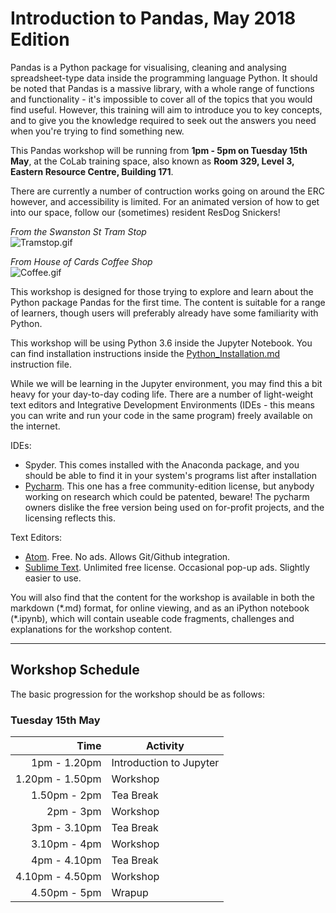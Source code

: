 # Introduction to Pandas, May 2018 Edition

Pandas is a Python package for visualising, cleaning and analysing spreadsheet-type data inside the programming language Python. It should be noted that Pandas is a massive library, with a whole range of functions and functionality - it's impossible to cover all of the topics that you would find useful. However, this training will aim to introduce you to key concepts, and to give you the knowledge required to seek out the answers you need when you're trying to find something new.  

This Pandas workshop will be running from **1pm - 5pm on Tuesday 15th May**, at the CoLab training space, also known as __Room 329, Level 3, Eastern Resource Centre, Building 171__. 

There are currently a number of contruction works going on around the ERC however, and accessibility is limited. For an animated version of how to get into our space, follow our (sometimes) resident ResDog Snickers!

*From the Swanston St Tram Stop*  
![Tramstop.gif](https://github.com/resbaz/Pandas_May2018/blob/master/Swanston%20tram%20to%20colab.gif)

*From House of Cards Coffee Shop*  
![Coffee.gif](https://github.com/resbaz/Pandas_May2018/blob/master/House%20of%20Cards%20to%20Colab.gif)


This workshop is designed for those trying to explore and learn about the Python package Pandas for the first time. The content is suitable for a range of learners, though users will preferably already have some familiarity with Python. 

This workshop will be using Python 3.6 inside the Jupyter Notebook. You can find installation instructions inside the 
[Python_Installation.md](https://github.com/resbaz/Sept2017_PandasWorkshop/blob/master/Python_installation.md)
instruction file. 

While we will be learning in the Jupyter environment, you may find this a bit heavy for your day-to-day coding life. 
There are a number of light-weight text editors and Integrative Development Environments (IDEs - this means you can write and 
run your code in the same program) freely available on the internet.

IDEs:
- Spyder. This comes installed with the Anaconda package, and you should be able to find it in your system's programs list after installation
- [Pycharm](https://www.jetbrains.com/pycharm/). This one has a free community-edition license, but anybody working on research which could be patented, beware! The pycharm owners dislike the free version being used on for-profit projects, and the licensing reflects this.

Text Editors:
- [Atom](https://atom.io/). Free. No ads. Allows Git/Github integration.
- [Sublime Text](https://www.sublimetext.com/). Unlimited free license. Occasional pop-up ads. Slightly easier to use.

You will also find that the content for the workshop is available in both the markdown (\*.md) format, for online viewing, and as an iPython notebook (\*.ipynb), which will contain useable code fragments, challenges and explanations for the workshop content.

---

## Workshop Schedule

The basic progression for the workshop should be as follows:

### Tuesday 15th May

|Time| Activity|
|---:|---|
|1pm - 1.20pm|Introduction to Jupyter|
|1.20pm - 1.50pm|Workshop|
|1.50pm - 2pm|Tea Break|
|2pm - 3pm|Workshop|
|3pm - 3.10pm|Tea Break|
|3.10pm - 4pm|Workshop|
|4pm - 4.10pm|Tea Break|
|4.10pm - 4.50pm|Workshop|
|4.50pm - 5pm|Wrapup|

